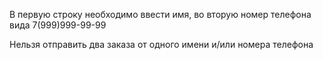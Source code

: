 В первую строку необходимо ввести имя, во вторую номер телефона вида 7(999)999-99-99

Нельзя отправить два заказа от одного имени и/или номера телефона
